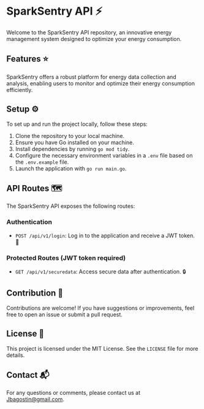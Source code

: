 # SparkSentry API :zap:

Welcome to the SparkSentry API repository, an innovative energy management system designed to optimize your energy consumption.

## Features :star:

SparkSentry offers a robust platform for energy data collection and analysis, enabling users to monitor and optimize their energy consumption efficiently.

## Setup :gear:

To set up and run the project locally, follow these steps:

1. Clone the repository to your local machine.
2. Ensure you have Go installed on your machine.
3. Install dependencies by running `go mod tidy`.
4. Configure the necessary environment variables in a `.env` file based on the `.env.example` file.
5. Launch the application with `go run main.go`.

## API Routes :world_map:

The SparkSentry API exposes the following routes:

### Authentication

- `POST /api/v1/login`: Log in to the application and receive a JWT token. :key:

### Protected Routes (JWT token required)

- `GET /api/v1/securedata`: Access secure data after authentication. :lock:

## Contribution :handshake:

Contributions are welcome! If you have suggestions or improvements, feel free to open an issue or submit a pull request.

## License :page_facing_up:

This project is licensed under the MIT License. See the `LICENSE` file for more details.

## Contact :mailbox_with_mail:

For any questions or comments, please contact us at [Jbagostin@gmail.com](mailto:jbagostin@gmail.com).
